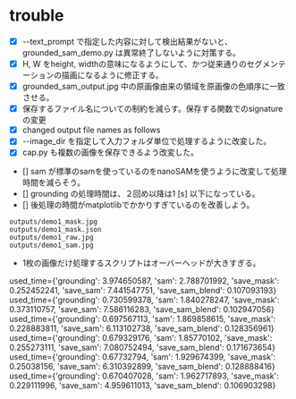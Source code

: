 # trouble
- [x] --text_prompt で指定した内容に対して検出結果がないと、grounded_sam_demo.py は異常終了しないように対策する。
- [x] H, W をheight, widthの意味になるようにして、かつ従来通りのセグメンテーションの描画になるように修正する。
- [x] grounded_sam_output.jpg 中の原画像由来の領域を原画像の色順序に一致させる。
- [x] 保存するファイル名についての制約を減らす。保存する関数でのsignature の変更
- [x] changed output file names as follows
- [x] --image_dir を指定して入力フォルダ単位で処理するように改変した。
- [x] cap.py も複数の画像を保存できるよう改変した。
- [] sam が標準のsamを使っているのをnanoSAMを使うように改変して処理時間を減らそう。
- [] grounding の処理時間は、２回め以降は1 [s] 以下になっている。
- [] 後処理の時間がmatplotlibでかかりすぎているのを改善しよう。
```commandline
outputs/demo1_mask.jpg
outputs/demo1_mask.json
outputs/demo1_raw.jpg
outputs/demo1_sam.jpg
```

- 1枚の画像だけ処理するスクリプトはオーバーヘッドが大きすぎる。


used_time={'grounding': 3.974650587, 'sam': 2.788701992, 'save_mask': 0.252452241, 'save_sam': 7.441547751, 'save_sam_blend': 0.107093193}
used_time={'grounding': 0.730599378, 'sam': 1.840278247, 'save_mask': 0.373110757, 'save_sam': 7.586116283, 'save_sam_blend': 0.102947056}
used_time={'grounding': 0.697567113, 'sam': 1.869858615, 'save_mask': 0.228883811, 'save_sam': 6.113102738, 'save_sam_blend': 0.128356961}
used_time={'grounding': 0.679329176, 'sam': 1.85770102, 'save_mask': 0.255273111, 'save_sam': 7.080752494, 'save_sam_blend': 0.171673654}
used_time={'grounding': 0.67732794, 'sam': 1.929674399, 'save_mask': 0.25038156, 'save_sam': 6.310392899, 'save_sam_blend': 0.128888416}
used_time={'grounding': 0.670407028, 'sam': 1.962717893, 'save_mask': 0.229111996, 'save_sam': 4.959611013, 'save_sam_blend': 0.106903298}

